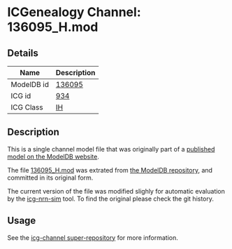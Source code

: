 # ICGenealogy Channel: 136095\_H.mod

## Details

Name | Description
---- | -----------
ModelDB id | [136095](http://senselab.med.yale.edu/ModelDB/ShowModel.cshtml?model=136095)
ICG id | [934](http://icg.neurotheory.ox.ac.uk/channels/4/934)
ICG Class | [IH](http://icg.neurotheory.ox.ac.uk/channels/4)

## Description

This is a single channel model file that was originally part of a [published model on the ModelDB website](http://senselab.med.yale.edu/mModelDB/ShowModel.cshtml?model=136095).


The file [136095\_H.mod](136095_H.mod) was extrated from [the ModelDB repository](http://senselab.med.yale.edu/ModelDB/ShowModel.cshtml?model=136095), and committed in its original form.

The current version of the file was modified slighly for automatic evaluation by the [icg-nrn-sim](https://github.com/icgenealogy/icg-nrn-sim) tool. To find the original please check the git history.


## Usage

See the [icg-channel super-repository](https://github.com/icgenealogy/icg-channels) for more information.